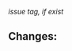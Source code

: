 *issue tag, if exist*

## Changes:

<!-- ## Details or comments:

## Checklist before merge
Add an `x` between the boxes braket that apply, meaning to complete the check before any merge happen, feel free to ask help if you are unsure about anything.

### General 
- [ ] I have read `CONTRIBUTING.md`.

- [ ] All new code includes corresponding unit tests and satisfies codecov.

- [ ] API Reference docstrings and/or User Guide have been updated to account for new features.

- [ ] All integration tests are passing. -->

